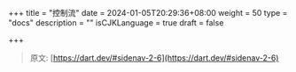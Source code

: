 +++
title = "控制流"
date = 2024-01-05T20:29:36+08:00
weight = 50
type = "docs"
description = ""
isCJKLanguage = true
draft = false

+++

> 原文: [https://dart.dev/#sidenav-2-6](https://dart.dev/#sidenav-2-6)
